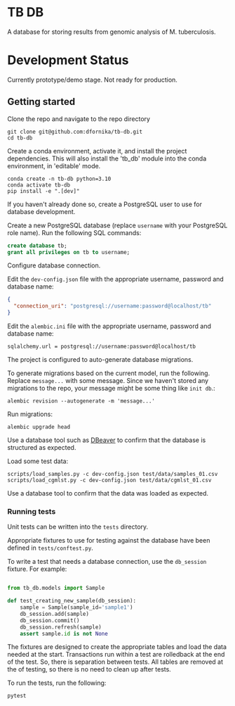 # TB DB
A database for storing results from genomic analysis of M. tuberculosis.

# Development Status
Currently prototype/demo stage. Not ready for production.

## Getting started

Clone the repo and navigate to the repo directory
```
git clone git@github.com:dfornika/tb-db.git
cd tb-db
```

Create a conda environment, activate it, and install the project dependencies. This will also install the 'tb_db' module into the conda environment, in 'editable' mode.
```
conda create -n tb-db python=3.10
conda activate tb-db
pip install -e ".[dev]"
```

If you haven't already done so, create a PostgreSQL user to use for database development.

Create a new PostgreSQL database (replace `username` with your PostgreSQL role name). Run the following SQL commands:
```sql
create database tb;
grant all privileges on tb to username;
```

Configure database connection.

Edit the `dev-config.json` file with the appropriate username, password and database name:
```json
{
  "connection_uri": "postgresql://username:password@localhost/tb"
}
```

Edit the `alembic.ini` file with the appropriate username, password and database name:

```
sqlalchemy.url = postgresql://username:password@localhost/tb
```

The project is configured to auto-generate database migrations.

To generate migrations based on the current model, run the following. Replace `message...` with some message.
Since we haven't stored any migrations to the repo, your message might be some thing like `init db`.:

```
alembic revision --autogenerate -m 'message...'
```

Run migrations:
```
alembic upgrade head
```

Use a database tool such as [DBeaver](https://dbeaver.io/) to confirm that the database is structured as expected.

Load some test data:
```
scripts/load_samples.py -c dev-config.json test/data/samples_01.csv
scripts/load_cgmlst.py -c dev-config.json test/data/cgmlst_01.csv
```

Use a database tool to confirm that the data was loaded as expected.

### Running tests

Unit tests can be written into the `tests` directory. 

Appropriate fixtures to use for testing against the database have been defined in `tests/conftest.py`.

To write a test that needs a database connection, use the `db_session` fixture. For example:
```python

from tb_db.models import Sample

def test_creating_new_sample(db_session):
    sample = Sample(sample_id='sample1')
    db_session.add(sample)
    db_session.commit()
    db_session.refresh(sample)
    assert sample.id is not None
```

The fixtures are designed to create the appropriate tables and load the data needed at the start. Transactions run within a test are rolledback at the end of the test. So, there is separation between tests. All tables are removed at the of testing, so there is no need to clean up after tests.

To run the tests, run the following:

```bash
pytest
```